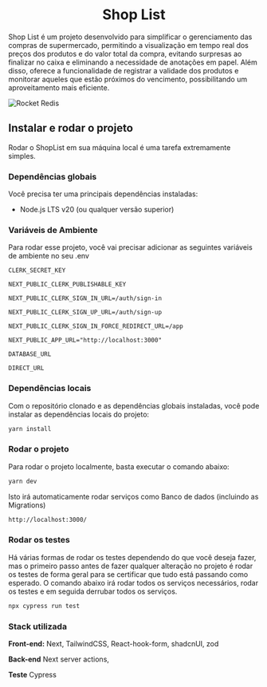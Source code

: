 
<h1 align="center">
  Shop List
</h1>

Shop List é um projeto desenvolvido para simplificar o gerenciamento das compras de supermercado, permitindo a visualização em tempo real dos preços dos produtos e do valor total da compra, evitando surpresas ao finalizar no caixa e eliminando a necessidade de anotações em papel. Além disso, oferece a funcionalidade de registrar a validade dos produtos e monitorar aqueles que estão próximos do vencimento, possibilitando um aproveitamento mais eficiente.


![Rocket Redis](https://ik.imagekit.io/lt1yvcbdq/layout.png?updatedAt=1729891127679)


## Instalar e rodar o projeto

Rodar o ShopList em sua máquina local é uma tarefa extremamente simples.

### Dependências globais

Você precisa ter uma principais dependências instaladas:

- Node.js LTS v20 (ou qualquer versão superior)

### Variáveis de Ambiente

Para rodar esse projeto, você vai precisar adicionar as seguintes variáveis de ambiente no seu .env

`CLERK_SECRET_KEY`

`NEXT_PUBLIC_CLERK_PUBLISHABLE_KEY`

`NEXT_PUBLIC_CLERK_SIGN_IN_URL=/auth/sign-in`

`NEXT_PUBLIC_CLERK_SIGN_UP_URL=/auth/sign-up`

`NEXT_PUBLIC_CLERK_SIGN_IN_FORCE_REDIRECT_URL=/app`

`NEXT_PUBLIC_APP_URL="http://localhost:3000"`

`DATABASE_URL`

`DIRECT_URL`

### Dependências locais

Com o repositório clonado e as dependências globais instaladas, você pode instalar as dependências locais do projeto:

```bash
yarn install
```

### Rodar o projeto

Para rodar o projeto localmente, basta executar o comando abaixo:

```bash
yarn dev
```

Isto irá automaticamente rodar serviços como Banco de dados (incluindo as Migrations)

```bash
http://localhost:3000/
```

### Rodar os testes

Há várias formas de rodar os testes dependendo do que você deseja fazer, mas o primeiro passo antes de fazer qualquer alteração no projeto é rodar os testes de forma geral para se certificar que tudo está passando como esperado. O comando abaixo irá rodar todos os serviços necessários, rodar os testes e em seguida derrubar todos os serviços.

```bash
npx cypress run test
```
### Stack utilizada
**Front-end:** Next, TailwindCSS, React-hook-form, shadcnUI, zod

**Back-end** Next server actions,

**Teste** Cypress
